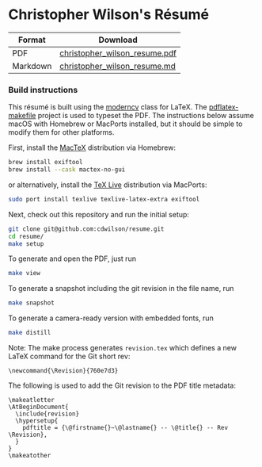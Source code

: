 # Christopher Wilson's Résumé

| Format   | Download                            |
| -------- | ----------------------------------- |
| PDF      | [christopher\_wilson\_resume.pdf][] |
| Markdown | [christopher\_wilson\_resume.md][]  |

### Build instructions

This résumé is built using the [moderncv][] class for LaTeX.  The
[pdflatex-makefile][] project is used to typeset the PDF.  The instructions
below assume macOS with Homebrew or MacPorts installed, but it should be simple
to modify them for other platforms.

First, install the [MacTeX][] distribution via Homebrew:

```bash
brew install exiftool
brew install --cask mactex-no-gui
```

or alternatively, install the [TeX Live][] distribution via MacPorts:

```bash
sudo port install texlive texlive-latex-extra exiftool
```

Next, check out this repository and run the initial setup:

```bash
git clone git@github.com:cdwilson/resume.git
cd resume/
make setup
```

To generate and open the PDF, just run

```bash
make view
```

To generate a snapshot including the git revision in the file name, run

```bash
make snapshot
```

To generate a camera-ready version with embedded fonts, run

```bash
make distill
```

Note: The make process generates `revision.tex` which defines a new LaTeX
command for the Git short rev:

    \newcommand{\Revision}{760e7d3}

The following is used to add the Git revision to the PDF title metadata:

    \makeatletter
    \AtBeginDocument{
      \include{revision}
      \hypersetup{
        pdftitle = {\@firstname{}~\@lastname{} -- \@title{} -- Rev \Revision},
      }
    }
    \makeatother

[christopher\_wilson\_resume.pdf]: https://cdwilson.github.io/resume/christopher_wilson_resume.pdf
[christopher\_wilson\_resume.md]: https://github.com/cdwilson/resume/blob/master/christopher_wilson_resume.md
[moderncv]: https://launchpad.net/moderncv
[TeX Live]: https://www.tug.org/texlive/
[MacTeX]: http://www.tug.org/mactex/
[pdflatex-makefile]: http://github.com/ransford/pdflatex-makefile

